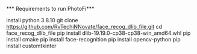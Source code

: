 *** Requirements to run PhotoFi***

install python 3.8.10
git clone https://github.com/RvTechiNNovate/face_recog_dlib_file.git
cd face_recog_dlib_file
pip install dlib-19.19.0-cp38-cp38-win_amd64.whl
pip install cmake
pip install face-recognition
pip install opencv-python
pip install customtkinter
